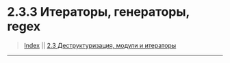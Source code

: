 # **2.3.3 Итераторы, генераторы, regex**

> [Index](./0%20Index.md)
> || [2.3 Деструктуризация, модули и итераторы](./2.3%20Деструктуризация,%20модули%20и%20итераторы.md)

---
